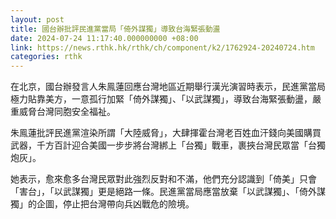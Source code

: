 ```yaml
---
layout: post
title: 國台辦批評民進黨當局「倚外謀獨」導致台海緊張動盪
date: 2024-07-24 11:17:40.000000000 +08:00
link: https://news.rthk.hk/rthk/ch/component/k2/1762924-20240724.htm
categories: rthk
---
```


在北京，國台辦發言人朱鳯蓮回應台灣地區近期舉行漢光演習時表示，民進黨當局極力貼靠美方，一意孤行加緊「倚外謀獨」、「以武謀獨」，導致台海緊張動盪，嚴重威脅台灣同胞安全福祉。

朱鳯蓮批評民進黨渲染所謂「大陸威脅」，大肆揮霍台灣老百姓血汗錢向美國購買武器，千方百計迎合美國一步步將台灣綁上「台獨」戰車，裹挾台灣民眾當「台獨炮灰」。

她表示，愈來愈多台灣民眾對此強烈反對和不滿，他們充分認識到「倚美」只會「害台」，「以武謀獨」更是絕路一條。民進黨當局應當放棄「以武謀獨」、「倚外謀獨」的企圖，停止把台灣帶向兵凶戰危的險境。
